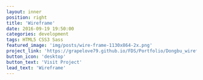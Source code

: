```yaml
---
layout: inner
position: right
title: 'Wireframe'
date: 2016-09-19 19:50:00
categories: development
tags: HTML5 CSS3 Sass
featured_image: 'img/posts/wire-frame-1130x864-2x.png'
project_link: 'https://grapelove79.github.io/FDS/Portfolio/Dongbu_wireframe/index.html'
button_icon: 'desktop'
button_text: 'Visit Project'
lead_text: 'Wireframe'
---
```

